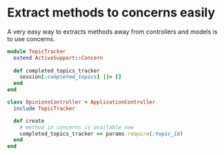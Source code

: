 # Extract methods to concerns easily

A very easy way to extracts methods away from controllers and models is to use concerns.

```ruby
module TopicTracker
  extend ActiveSupport::Concern
  
  def completed_topics_tracker
    session[:completed_topics] ||= []
  end
end

class OpinionsController < ApplicationController
  include TopicTracker

  def create
    # method in concerns is available now
    completed_topics_tracker << params.require(:topic_id)
  end
end
```
